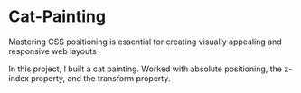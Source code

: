 # Cat-Painting

Mastering CSS positioning is essential for creating visually appealing and responsive web layouts

In this project, I built a cat painting. Worked with absolute positioning, the z-index property, and the transform property.